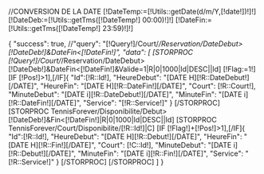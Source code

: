 //CONVERSION DE LA DATE
[!DateTemp:=[!Utils::getDate(d/m/Y,[!date!])!]!]
[!DateDeb:=[!Utils::getTms([!DateTemp!] 00:00)!]!]
[!DateFin:=[!Utils::getTms([!DateTemp!] 23:59)!]!]

{
    "success": true,
    //"query": "[!Query!]/Court/*/Reservation/DateDebut>[!DateDeb!]&DateFin<[!DateFin!]",
    "data": [
        [STORPROC [!Query!]/Court/*/Reservation/DateDebut>[!DateDeb!]&DateFin<[!DateFin!]&Valide=1|R|0|1000|Id|DESC||Id]
        [!Flag:=1!]
        [IF [!Pos!]>1],[/IF]{
            "Id":[!R::Id!],
            "HeureDebut": "[DATE H][!R::DateDebut!][/DATE]",
            "HeureFin": "[DATE H][!R::DateFin!][/DATE]",
            "Court": [!R::Court!],
            "MinuteDebut": "[DATE i][!R::DateDebut!][/DATE]",
            "MinuteFin": "[DATE i][!R::DateFin!][/DATE]",
            "Service": "[!R::Service!]"
        }
        [/STORPROC]
        [STORPROC TennisForever/Disponibilite/Debut>[!DateDeb!]&Fin<[!DateFin!]|R|0|1000|Id|DESC||Id]
            [STORPROC TennisForever/Court/Disponibilite/[!R::Id!]|C]
                [IF [!Flag!]+[!Pos!]>1],[/IF]{
                "Id":[!R::Id!],
                "HeureDebut": "[DATE H][!R::Debut!][/DATE]",
                "HeureFin": "[DATE H][!R::Fin!][/DATE]",
                "Court": [!C::Id!],
                "MinuteDebut": "[DATE i][!R::Debut!][/DATE]",
                "MinuteFin": "[DATE i][!R::Fin!][/DATE]",
                "Service": "[!R::Service!]"
                }
            [/STORPROC]
        [/STORPROC]
    ]
}